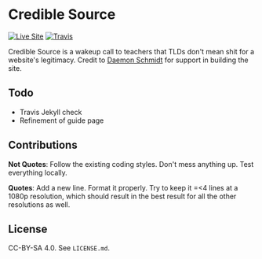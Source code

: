 # Credible Source
[![Live Site](https://img.shields.io/badge/site-live-blue.svg?style=plastic)](https://crediblesource.org/) [![Travis](https://img.shields.io/travis/zekesonxx/crediblesource.org.svg)]()

Credible Source is a wakeup call to teachers that TLDs don't mean shit for a website's legitimacy. Credit to [Daemon Schmidt](https://twitter.com/DaemonSchmidt) for support in building the site.

## Todo
* Travis Jekyll check
* Refinement of guide page

## Contributions 
**Not Quotes**: Follow the existing coding styles. Don't mess anything up. Test everything locally.

**Quotes**: Add a new line. Format it properly. Try to keep it =<4 lines at a 1080p resolution, which should result in the best result for all the other resolutions as well.

## License
CC-BY-SA 4.0. See `LICENSE.md`.
